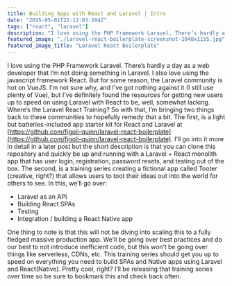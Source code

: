 ```yaml
---
title: Building Apps with React and Laravel | Intro
date: "2015-05-01T22:12:03.284Z"
tags: ["react", "laravel"]
description: "I love using the PHP Framework Laravel. There’s hardly a day as a web developer that I’m not doing something in Laravel. I also love using the javascript framework React. But for some reason, the Laravel community is hot on VueJS. I’m not sure why, and I’ve got nothing against it (I still use plenty of Vue), but I’ve definitely found the resources for getting new users up to speed on using Laravel with React to be, well, somewhat lacking. Where’s the Laravel React Training?"
featured_image: "./laravel-react-boilerplate-screenshot-2048x1155.jpg"
featured_image_title: "Laravel React Boilerplate"
---
```


I love using the PHP Framework Laravel. There’s hardly a day as a web developer that I’m not doing something in Laravel. I also love using the javascript framework React. But for some reason, the Laravel community is hot on VueJS. I’m not sure why, and I’ve got nothing against it (I still use plenty of Vue), but I’ve definitely found the resources for getting new users up to speed on using Laravel with React to be, well, somewhat lacking. Where’s the Laravel React Training?
So with that, I’m bringing two things back to these communities to hopefully remedy that a bit. The first, is a light but batteries-included app starter kit for React and Laravel at [https://github.com/figoli-quinn/laravel-react-boilerplate](https://github.com/figoli-quinn/laravel-react-boilerplate). I’ll go into it more in detail in a later post but the short description is that you can clone this repository and quickly be up and running with a Laravel + React monolith app that has user login, registration, password resets, and testing out of the box.
The second, is a training series creating a fictional app called Tooter (creative, right?) that allows users to toot their ideas out into the world for others to see. In this, we’ll go over:

* Laravel as an API
* Building React SPAs
* Testing
* Integration / building a React Native app

One thing to note is that this will not be diving into scaling this to a fully fledged massive production app. We’ll be going over best practices and do our best to not introduce inefficient code, but this won’t be going over things like serverless, CDNs, etc. This training series should get you up to speed on everything you need to build SPAs and Native apps using Laravel and React(Native). Pretty cool, right? I’ll be releasing that training series over time so be sure to bookmark this and check back often.